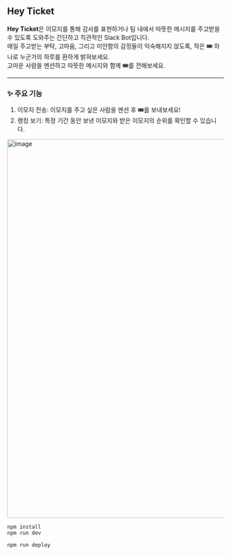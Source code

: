 ## Hey Ticket 

**Hey Ticket**은 이모지를 통해 감사를 표현하거나 팀 내에서 따뜻한 메시지를 주고받을 수 있도록 도와주는 간단하고 직관적인 Slack Bot입니다. <br />
매일 주고받는 부탁, 고마움, 그리고 미안함의 감정들이 익숙해지지 않도록, 작은 🎟️ 하나로 누군가의 하루를 환하게 밝혀보세요. <br />
고마운 사람을 멘션하고 따뜻한 메시지와 함께 🎟️를 전해보세요.

---
### ✨ 주요 기능
1. 이모지 전송: 이모지를 주고 싶은 사람을 멘션 후 🎟️를 보내보세요! 
2. 랭킹 보기: 특정 기간 동안 보낸 이모지와 받은 이모지의 순위를 확인할 수 있습니다.
<img width="880" alt="image" src="https://github.com/user-attachments/assets/141d1f55-fb06-49c6-b89b-8bff87f94d3f">

```
npm install
npm run dev
```

```
npm run deploy
```
